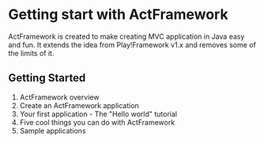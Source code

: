 # Getting start with ActFramework

ActFramework is created to make creating MVC application in Java easy and fun. It extends the idea from Play!Framework v1.x and removes some of the limits of it.

## Getting Started

1. ActFramework overview
1. Create an ActFramework application
1. Your first application - The "Hello world" tutorial
1. Five cool things you can do with ActFramework
1. Sample applications
